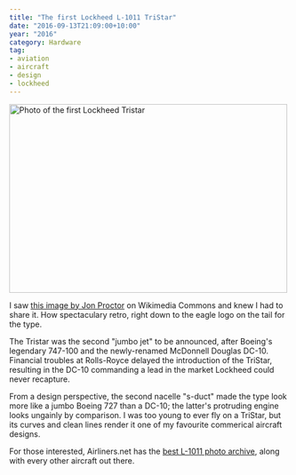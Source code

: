 ```yaml
---
title: "The first Lockheed L-1011 TriStar"
date: "2016-09-13T21:09:00+10:00"
year: "2016"
category: Hardware
tag:
- aviation
- aircraft
- design
- lockheed
---
```

<p><img src="https://rubenerd.com/files/2016/firsttristar.jpg" alt="Photo of the first Lockheed Tristar" srcset="https://rubenerd.com/files/2016/firsttristar.jpg 1x, https://rubenerd.com/files/2016/firsttristar@2x.jpg 2x" style="width:500px; height:340px" /></p>

I saw [this image by Jon Proctor] on Wikimedia Commons and knew I had to share it. How spectaculary retro, right down to the eagle logo on the tail for the type.

The Tristar was the second "jumbo jet" to be announced, after Boeing's legendary 747-100 and the newly-renamed McDonnell Douglas DC-10. Financial troubles at Rolls-Royce delayed the introduction of the TriStar, resulting in the DC-10 commanding a lead in the market Lockheed could never recapture. 

From a design perspective, the second nacelle "s-duct" made the type look more like a jumbo Boeing 727 than a DC-10; the latter's protruding engine looks ungainly by comparison. I was too young to ever fly on a TriStar, but its curves and clean lines render it one of my favourite commerical aircraft designs.

For those interested, Airliners.net has the [best L-1011 photo archive], along with every other aircraft out there.

[this image by Jon Proctor]: https://commons.wikimedia.org/wiki/File:Lockheed_L-1011-1_Tristar,_Lockheed_JP5893645.jpg
[best L-1011 photo archive]: http://www.airliners.net/aircraft-data/lockheed-l-1011-tristar-150100150200250/271



